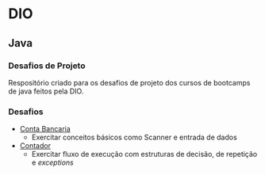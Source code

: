 # DIO

## Java

### Desafios de Projeto

Respositório criado para os desafios de projeto dos cursos de bootcamps de java feitos pela DIO.

### Desafios

- [Conta Bancaria](Conta_Bancaria)
    - Exercitar conceitos básicos como Scanner e entrada de dados
- [Contador](Contador)
    - Exercitar fluxo de execução com estruturas de decisão, de repetição e *exceptions*

